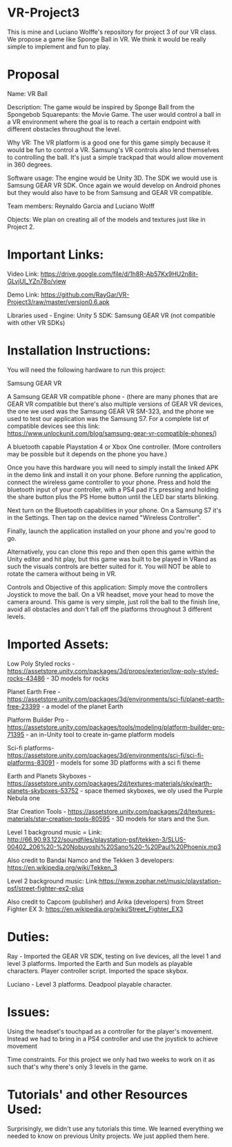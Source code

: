 # VR-Project3
This is mine and Luciano Wolffe's repository for project 3 of our VR class. We propose a game like Sponge Ball in VR. We think it would be really simple to implement and fun to play.

# Proposal
Name: VR Ball

Description: The game would be inspired by Sponge Ball from the Spongebob Squarepants: the Movie Game. The user would control a ball in a VR environment where the goal is to reach a certain endpoint with different obstacles throughout the level.

Why VR: The VR platform is a good one for this game simply because it would be fun to control a VR. Samsung's VR controls also lend themselves to controlling the ball. It's just a simple trackpad that would allow movement in 360 degrees.

Software usage: The engine would be Unity 3D. The SDK we would use is Samsung GEAR VR SDK. Once again we would develop on Android phones but they would also have to be from Samsung and GEAR VR compatible.

Team members: Reynaldo Garcia and Luciano Wolff

Objects: We plan on creating all of the models and textures just like in Project 2.



# Important Links:

Video Link: https://drive.google.com/file/d/1h8R-Ab57Kx9HU2n8it-GLvjUI_YZn78o/view

Demo Link: https://github.com/RayGar/VR-Project3/raw/master/version0.6.apk

Libraries used - 
Engine: Unity 5
SDK: Samsung GEAR VR (not compatible with other VR SDKs)

# Installation Instructions:

You will need the following hardware to run this project:

Samsung GEAR VR

A Samsung GEAR VR compatible phone - (there are many phones that are GEAR VR compatible but there's also multiple versions of GEAR VR devices, the one we used was the Samsung GEAR VR SM-323, and the phone we used to test our application was the Samsung S7.
For a complete list of compatible devices see this link: https://www.unlockunit.com/blog/samsung-gear-vr-compatible-phones/)

A bluetooth capable Playstation 4 or Xbox One controller. (More controllers may be possible but it depends on the phone you have.)

Once you have this hardware you will need to simply install the linked APK in the demo link and install it on your phone.
Before running the application, connect the wireless game controller to your phone. Press and hold the bluetooth input of your controller, with a PS4 pad it's pressing and holding the share button plus the PS Home button until the LED bar starts blinking.

Next turn on the Bluetooth capabilities in your phone. On a Samsung S7 it's in the Settings. Then tap on the device named "Wireless Controller".

Finally, launch the application installed on your phone and you're good to go. 

Alternatively, you can clone this repo and then open this game within the Unity editor and hit play, but this game was built to be played in VRand as such the visuals controls are better suited for it. You will NOT be able to rotate the camera without being in VR.


Controls and Objective of this application:
Simply move the controllers Joystick to move the ball. On a VR headset, move your head to move the camera around. This game is very simple, just roll the ball to the finish line, avoid all obstacles and don't fall off the platforms throughout 3 different levels.


# Imported Assets:

Low Poly Styled rocks - https://assetstore.unity.com/packages/3d/props/exterior/low-poly-styled-rocks-43486 - 3D models for rocks

Planet Earth Free - https://assetstore.unity.com/packages/3d/environments/sci-fi/planet-earth-free-23399 - a model of the planet Earth

Platform Builder Pro - https://assetstore.unity.com/packages/tools/modeling/platform-builder-pro-71395 - an in-Unity tool to create in-game platform models

Sci-fi platforms- https://assetstore.unity.com/packages/3d/environments/sci-fi/sci-fi-platforms-83091 - models for some 3D platforms with a sci fi theme

Earth and Planets Skyboxes - https://assetstore.unity.com/packages/2d/textures-materials/sky/earth-planets-skyboxes-53752 - space themed skyboxes, we oly used the Purple Nebula one

Star Creation Tools - https://assetstore.unity.com/packages/2d/textures-materials/star-creation-tools-80595 - 3D models for stars and the Sun.

Level 1 background music = Link: http://66.90.93.122/soundfiles/playstation-psf/tekken-3/SLUS-00402_206%20-%20Nobuyoshi%20Sano%20-%20Paul%20Phoenix.mp3

Also credit to Bandai Namco and the Tekken 3 developers: https://en.wikipedia.org/wiki/Tekken_3

Level 2 background music: Link:https://www.zophar.net/music/playstation-psf/street-fighter-ex2-plus

Also credit to Capcom (publisher) and Arika (developers) from Street Fighter EX 3: https://en.wikipedia.org/wiki/Street_Fighter_EX3

# Duties:

Ray - Imported the GEAR VR SDK, testing on live devices, all the level 1 and level 3 platforms. Imported the Earth and Sun models as playable characters. Player controller script. Imported the space skybox.

Luciano - Level 3 platforms. Deadpool playable character.

# Issues:

Using the headset's touchpad as a controller for the player's movement. Instead we had to bring in a PS4 controller and use the joystick to achieve movement

Time constraints. For this project we only had two weeks to work on it as such that's why there's only 3 levels in the game.

# Tutorials' and other Resources Used:

Surprisingly, we didn't use any tutorials this time. We learned everything we needed to know on previous Unity projects. We just applied them here.


